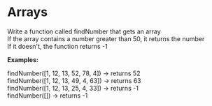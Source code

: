 # Arrays

Write a function called findNumber that gets an array    
If the array contains a number greater than 50, it returns the number    
If it doesn't, the function returns -1    

**Examples:**   

findNumber([1, 12, 13, 52, 78, 4]) -> returns 52    
findNumber([1, 12, 13, 49, 4, 63]) -> returns 63  
findNumber([1, 12, 13, 25, 4, 33]) -> returns -1   
findNumber([]) -> returns -1   
